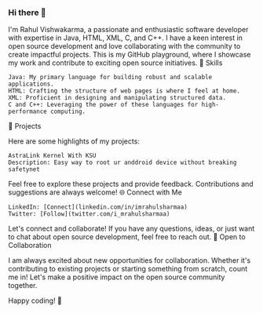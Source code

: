 ### Hi there 👋
I'm Rahul Vishwakarma, a passionate and enthusiastic software developer with expertise in Java, HTML, XML, C, and C++. I have a keen interest in open source development and love collaborating with the community to create impactful projects. This is my GitHub playground, where I showcase my work and contribute to exciting open source initiatives.
🔧 Skills

    Java: My primary language for building robust and scalable applications.
    HTML: Crafting the structure of web pages is where I feel at home.
    XML: Proficient in designing and manipulating structured data.
    C and C++: Leveraging the power of these languages for high-performance computing.

🚀 Projects

Here are some highlights of my projects:

    AstraLink Kernel With KSU 
    Description: Easy way to root ur anddroid device without breaking safetynet

Feel free to explore these projects and provide feedback. Contributions and suggestions are always welcome!
🌐 Connect with Me

    LinkedIn: [Connect](linkedin.com/in/imrahulsharmaa)
    Twitter: [Follow](twitter.com/i_mrahulsharmaa)

Let's connect and collaborate! If you have any questions, ideas, or just want to chat about open source development, feel free to reach out.
🤝 Open to Collaboration

I am always excited about new opportunities for collaboration. Whether it's contributing to existing projects or starting something from scratch, count me in! Let's make a positive impact on the open source community together.

Happy coding! 🚀

<!--
**imrahulsharmaa/imrahulsharmaa** is a ✨ _special_ ✨ repository because its `README.md` (this file) appears on your GitHub profile.

Here are some ideas to get you started:

- 🔭 I’m currently working on ...
- 🌱 I’m currently learning ...
- 👯 I’m looking to collaborate on ...
- 🤔 I’m looking for help with ...
- 💬 Ask me about ...
- 📫 How to reach me: ...
- 😄 Pronouns: ...
- ⚡ Fun fact: ...
-->

